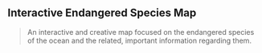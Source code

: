 ## Interactive Endangered Species Map
> An interactive and creative map focused on the endangered species of the ocean and the related, important information regarding them. 
